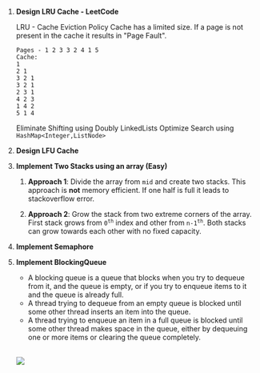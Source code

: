 1. **Design LRU Cache - LeetCode** <br>
   
    LRU - Cache Eviction Policy
   Cache has a limited size. If a page is not present
   in the cache it results in "Page Fault".
   ```
   Pages - 1 2 3 3 2 4 1 5
   Cache:
   1
   2 1
   3 2 1
   3 2 1
   2 3 1
   4 2 3
   1 4 2
   5 1 4
   ```
   Eliminate Shifting using Doubly LinkedLists
   Optimize Search using `HashMap<Integer,ListNode>`


2. **Design LFU Cache**


3. **Implement Two Stacks using an array (Easy)**
    1. **Approach 1**:   Divide the array from `mid` and create two stacks.
    This approach is **not** memory efficient. If one half 
        is full it leads to stackoverflow error.
        
    2. **Approach 2**: Grow the stack from two extreme corners of the array.
    First stack grows from <code>0<sup>th</sup></code> index and other from
        <code>n-1<sup>th</sup></code>. Both stacks can grow 
        towards each other with no fixed capacity.


4. **Implement Semaphore**


5. **Implement BlockingQueue**
    
    * A blocking queue is a queue that blocks when you try to dequeue from it, and the queue is empty, or if you try to 
      enqueue items to it and the queue is already full. 
    * A thread trying to dequeue from an empty queue is blocked until some other thread inserts an item into the queue. 
    * A thread trying to enqueue an item in a full queue is blocked until some other thread makes space in the queue, 
      either by dequeuing one or more items or clearing the queue completely.
   
    <p align="left">
   <br>
        <img  src="https://user-images.githubusercontent.com/17683048/146622260-fb7239f9-7add-4bb3-abf0-6e5b96bfc034.png">
   </p>